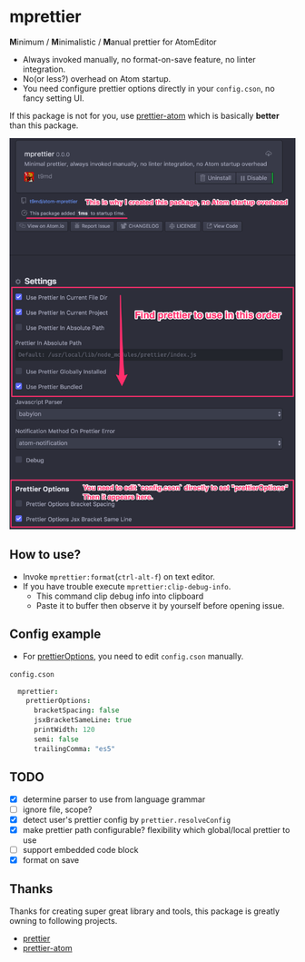 # mprettier

**M**inimum / **M**inimalistic / **M**anual prettier for AtomEditor

- Always invoked manually, no format-on-save feature, no linter integration.
- No(or less?) overhead on Atom startup.
- You need configure prettier options directly in your `config.cson`, no fancy setting UI.

If this package is not for you, use [prettier-atom](https://atom.io/packages/prettier-atom) which is basically **better** than this package.

![img](https://raw.githubusercontent.com/t9md/t9md/e78ffc752ee2d8534a0584bc55454394476b8fc5/img/mprettier.png)

## How to use?

- Invoke `mprettier:format`(`ctrl-alt-f`) on text editor.
- If you have trouble execute `mprettier:clip-debug-info`.
  - This command clip debug info into clipboard
  - Paste it to buffer then observe it by yourself before opening issue.

## Config example

- For [prettierOptions](https://prettier.io/docs/en/options.html), you need to edit `config.cson` manually.

`config.cson`

```coffeescript
  mprettier:
    prettierOptions:
      bracketSpacing: false
      jsxBracketSameLine: true
      printWidth: 120
      semi: false
      trailingComma: "es5"
```

## TODO

- [x] determine parser to use from language grammar
- [ ] ignore file, scope?
- [x] detect user's prettier config by `prettier.resolveConfig`
- [x] make prettier path configurable? flexibility which global/local prettier to use
- [ ] support embedded code block
- [x] format on save

## Thanks

Thanks for creating super great library and tools, this package is greatly owning to following projects.

- [prettier](https://github.com/prettier/prettier)
- [prettier-atom](https://atom.io/packages/prettier-atom)
